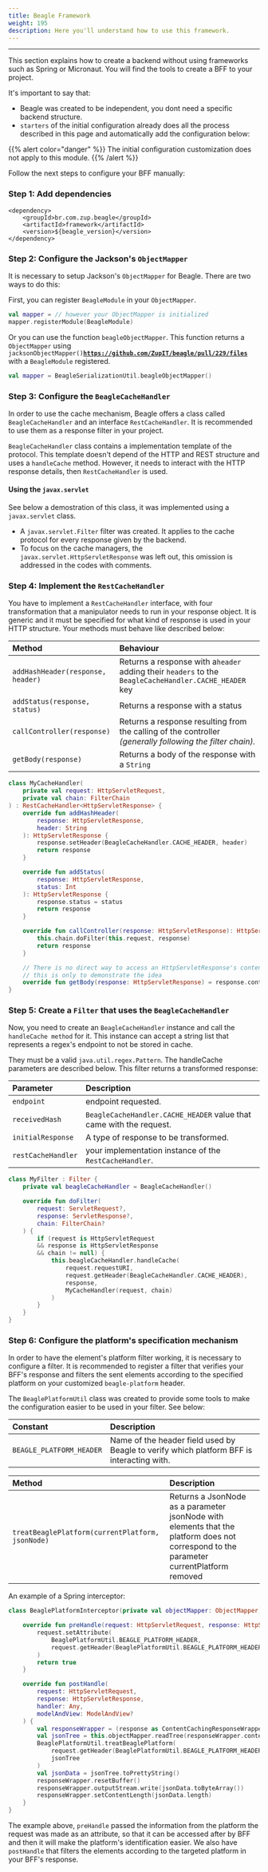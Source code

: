 ```yaml
---
title: Beagle Framework
weight: 195
description: Here you'll understand how to use this framework.
---
```


---

This section explains how to create a backend without using frameworks such as Spring or Micronaut. You will find the tools to create a BFF to your project.

It's important to say that: 

* Beagle was created to be independent, you dont need a specific backend structure. 
*  `starters` of the initial configuration already does all the process described in this page and automatically add the configuration below: 

{{% alert color="danger" %}}
 The initial configuration customization does not apply to this module. 
{{% /alert %}}

Follow the next steps to configure your BFF manually:

### Step 1: Add dependencies 


```markup
<dependency>
	<groupId>br.com.zup.beagle</groupId>
	<artifactId>framework</artifactId>
	<version>${beagle_version}</version>
</dependency>
```


### Step 2: Configure the Jackson's `ObjectMapper` 

It is necessary to setup Jackson's `ObjectMapper` for Beagle. There are two ways to do this: 

First, you can register  `BeagleModule` in your `ObjectMapper`. 

```kotlin
val mapper = // however your ObjectMapper is initialized
mapper.registerModule(BeagleModule)
```

Or you can use the function `beagleObjectMapper`. This function returns a `ObjectMapper` using `jacksonObjectMapper()`[**`https://github.com/ZupIT/beagle/pull/229/files`**](https://github.com/ZupIT/beagle/pull/229/files) with a  `BeagleModule` registered.

```kotlin
val mapper = BeagleSerializationUtil.beagleObjectMapper()
```

### Step 3: Configure the `BeagleCacheHandler`

In order to use the cache mechanism, Beagle offers a class called  `BeagleCacheHandler` and an interface `RestCacheHandler`. It is recommended to use them as a response filter in your project. 

 `BeagleCacheHandler` class contains a implementation template of the protocol. This template doesn't depend of the HTTP and REST structure and uses a `handleCache` method. However, it needs to interact with the HTTP response details, then `RestCacheHandler` is used.

#### Using the `javax.servlet`

See below a demostration of this class, it was implemented using a `javax.servlet` class.

* A `javax.servlet.Filter` filter was created. It applies to the cache protocol for every response given by the backend. 
* To focus on the cache managers, the `javax.servlet.HttpServletResponse` was left out, this omission is addressed in the codes with comments. 

### Step 4: Implement the `RestCacheHandler`

You have to implement a `RestCacheHandler` interface,  with four transformation that a manipulator needs to run in your response object. It is generic and it must be specified for what kind of response is used in your HTTP structure. Your methods must behave like described below:

| Method | Behaviour |
| :--- | :--- |
| `addHashHeader(response, header)` | Returns a response with  a`header` adding their  `headers` to the `BeagleCacheHandler.CACHE_HEADER` key |
| `addStatus(response, status)` | Returns a response with a status  |
| `callController(response)` | Returns a response  resulting from the calling of the controller _\(generally following the filter chain\)._ |
| `getBody(response)` | Returns a body of the response with a `String` |


```kotlin
class MyCacheHandler(
    private val request: HttpServletRequest,
    private val chain: FilterChain
) : RestCacheHandler<HttpServletResponse> {
    override fun addHashHeader(
        response: HttpServletResponse,
        header: String
    ): HttpServletResponse {
        response.setHeader(BeagleCacheHandler.CACHE_HEADER, header)
        return response
    }

    override fun addStatus(
        response: HttpServletResponse,
        status: Int
    ): HttpServletResponse {
        response.status = status
        return response
    }

    override fun callController(response: HttpServletResponse): HttpServletResponse {
        this.chain.doFilter(this.request, response)
        return response
    }

    // There is no direct way to access an HttpServletResponse's content,
    // this is only to demonstrate the idea
    override fun getBody(response: HttpServletResponse) = response.content
}
```


### Step 5: Create a `Filter` that uses the `BeagleCacheHandler`

Now, you need to create an `BeagleCacheHandler` instance and call the `handleCache method` for it. This instance can accept a string list that represents a regex's endpoint to not be stored in cache. 

They must be a valid `java.util.regex.Pattern`. The handleCache parameters are described below. This filter returns a transformed response: 

| Parameter | Description |
| :--- | :--- |
| `endpoint` | endpoint requested. |
| `receivedHash` | `BeagleCacheHandler.CACHE_HEADER` value that came with the request. |
| `initialResponse` | A type of response to be transformed. |
| `restCacheHandler` | your implementation instance of the `RestCacheHandler`. |


```kotlin
class MyFilter : Filter {
    private val beagleCacheHandler = BeagleCacheHandler()

    override fun doFilter(
        request: ServletRequest?,
        response: ServletResponse?,
        chain: FilterChain?
    ) {
        if (request is HttpServletRequest
        && response is HttpServletResponse
        && chain != null) {
            this.beagleCacheHandler.handleCache(
                request.requestURI,
                request.getHeader(BeagleCacheHandler.CACHE_HEADER),
                response,
                MyCacheHandler(request, chain)
            )
        }
    }
}
```


### Step 6: Configure the platform's specification mechanism 

In order to have the element's platform filter working, it is necessary to configure a filter. It is recommended to register a filter that verifies your BFF's response and filters the sent elements according to the specified platform on your customized `beagle-platform` header.

The `BeaglePlatformUtil` class was created to provide some tools to make the configuration easier to be used in your filter. See below:

| Constant | Description |
| :--- | :--- |
| `BEAGLE_PLATFORM_HEADER` | Name of the header field used by Beagle to verify which platform BFF is interacting with.  |

| Method | Description |
| :--- | :--- |
| `treatBeaglePlatform(currentPlatform, jsonNode)` | Returns a JsonNode as a parameter  jsonNode  with elements that the platform does not correspond to the parameter currentPlatform removed |

An example of a Spring interceptor: 

```kotlin
class BeaglePlatformInterceptor(private val objectMapper: ObjectMapper) : HandlerInterceptor {

    override fun preHandle(request: HttpServletRequest, response: HttpServletResponse, handler: Any): Boolean {
        request.setAttribute(
            BeaglePlatformUtil.BEAGLE_PLATFORM_HEADER,
            request.getHeader(BeaglePlatformUtil.BEAGLE_PLATFORM_HEADER)
        )
        return true
    }

    override fun postHandle(
        request: HttpServletRequest,
        response: HttpServletResponse,
        handler: Any,
        modelAndView: ModelAndView?
    ) {
        val responseWrapper = (response as ContentCachingResponseWrapper)
        val jsonTree = this.objectMapper.readTree(responseWrapper.contentAsByteArray)
        BeaglePlatformUtil.treatBeaglePlatform(
            request.getHeader(BeaglePlatformUtil.BEAGLE_PLATFORM_HEADER),
            jsonTree
        )
        val jsonData = jsonTree.toPrettyString()
        responseWrapper.resetBuffer()
        responseWrapper.outputStream.write(jsonData.toByteArray())
        responseWrapper.setContentLength(jsonData.length)
    }
}
```

The example above, `preHandle` passed the information from the platform the request was made as an attribute, so that it can be accessed after by BFF and then it will make the platform's identification easier.  We also have `postHandle` that filters the elements according to the targeted platform in your BFF's response.
